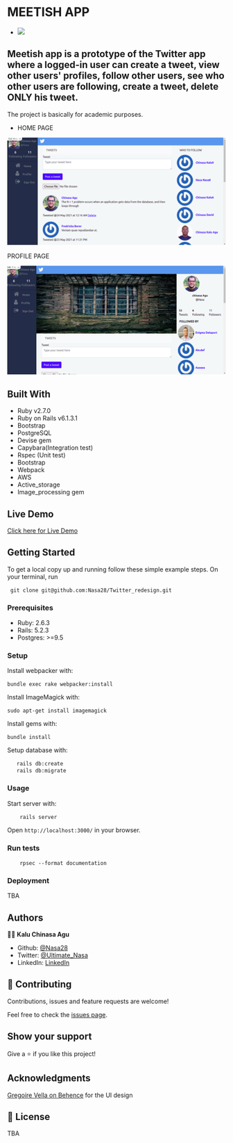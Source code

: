 #                           MEETISH APP


-  ![](https://img.shields.io/badge/Microverse-blueviolet)

 ## Meetish app is a prototype of the Twitter app where a logged-in user can create a tweet, view other users' profiles, follow other users, see who other users are following, create a tweet, delete ONLY his tweet.

The project is basically for academic purposes.

- HOME PAGE

![screenshot](./app/assets/images/home.png)

PROFILE PAGE

![screenshot](./app/assets/images/profile.png)

## Built With

- Ruby v2.7.0
- Ruby on Rails v6.1.3.1
- Bootstrap
- PostgreSQL
- Devise gem
- Capybara(Integration test)
- Rspec (Unit test)
- Bootstrap
- Webpack
- AWS
- Active_storage
- Image_processing gem


## Live Demo

[Click here for Live Demo](https://meetish.herokuapp.com/)


## Getting Started

To get a local copy up and running follow these simple example steps.
On your terminal, run 
```
 git clone git@github.com:Nasa28/Twitter_redesign.git

```

### Prerequisites

- Ruby: 2.6.3
- Rails: 5.2.3
- Postgres: >=9.5

### Setup

Install webpacker with:

```
bundle exec rake webpacker:install
```
Install ImageMagick with:

```
sudo apt-get install imagemagick
```

Install gems with:

```
bundle install
```

Setup database with:

```
   rails db:create
   rails db:migrate
```

### Usage

Start server with:

```
    rails server
```

Open `http://localhost:3000/` in your browser.

### Run tests

```
    rpsec --format documentation
```

### Deployment

TBA

## Authors

👨‍💻 **Kalu Chinasa Agu**

- Github: [@Nasa28](https://github.com/Nasa28)
-  Twitter: [@Ultimate_Nasa](https://twitter.com/Ultimate_Nasa)
- LinkedIn: [LinkedIn](https://www.linkedin.com/in/kalu-chinasa-agu-a15080103/)

## 🤝 Contributing

Contributions, issues and feature requests are welcome!

Feel free to check the [issues page](https://github.com/Nasa28/Twitter_redesign/issues).

## Show your support

Give a ⭐️ if you like this project!

## Acknowledgments
[Gregoire Vella on Behence](https://www.behance.net/gallery/14286087/Twitter-Redesign-of-UI-details)  for the UI design




## 📝 License

TBA

